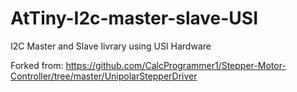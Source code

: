 # AtTiny-I2c-master-slave-USI
I2C Master and Slave livrary using USI Hardware

Forked from: https://github.com/CalcProgrammer1/Stepper-Motor-Controller/tree/master/UnipolarStepperDriver
